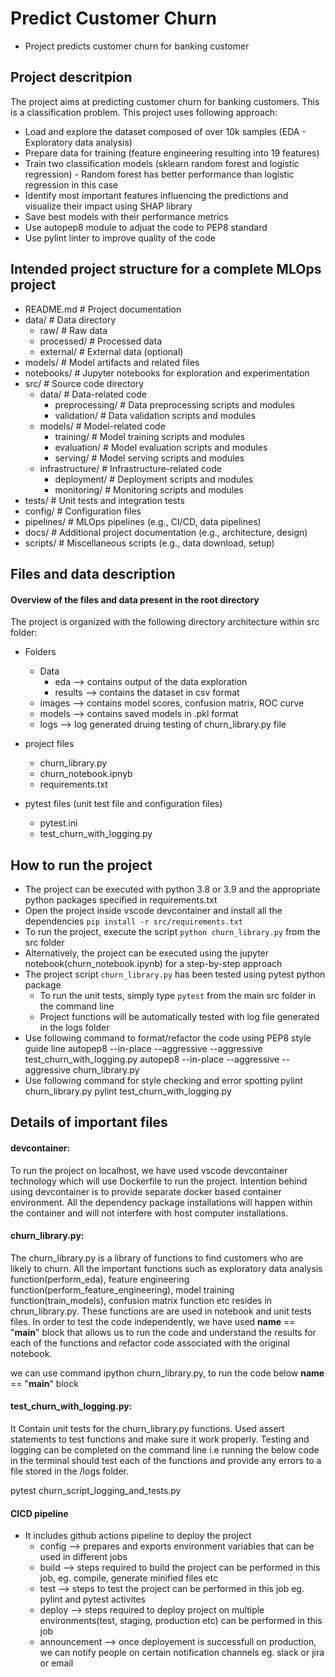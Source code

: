 # Predict Customer Churn
- Project predicts customer churn for banking customer

## Project descritpion
The project aims at predicting customer churn for banking customers. This is a classification problem. This project uses following approach:

- Load and explore the dataset composed of over 10k samples (EDA - Exploratory data analysis)
- Prepare data for training (feature engineering resulting into 19 features)
- Train two classification models (sklearn random forest and logistic regression) - Random forest has better performance than logistic regression in this case
- Identify most important features influencing the predictions and visualize their impact using SHAP library
- Save best models with their performance metrics
- Use autopep8 module to adjuat the code to PEP8 standard
- Use pylint linter to improve quality of the code


## Intended project structure for a complete MLOps project
- README.md                  # Project documentation
- data/                      # Data directory
  - raw/                     # Raw data
  - processed/               # Processed data
  - external/                # External data (optional)
- models/                    # Model artifacts and related files
- notebooks/                 # Jupyter notebooks for exploration and experimentation
- src/                       # Source code directory
  - data/                    # Data-related code
    - preprocessing/         # Data preprocessing scripts and modules
    - validation/            # Data validation scripts and modules
  - models/                  # Model-related code
    - training/              # Model training scripts and modules
    - evaluation/            # Model evaluation scripts and modules
    - serving/               # Model serving scripts and modules
  - infrastructure/          # Infrastructure-related code
    - deployment/            # Deployment scripts and modules
    - monitoring/            # Monitoring scripts and modules
- tests/                     # Unit tests and integration tests
- config/                    # Configuration files
- pipelines/                 # MLOps pipelines (e.g., CI/CD, data pipelines)
- docs/                      # Additional project documentation (e.g., architecture, design)
- scripts/                   # Miscellaneous scripts (e.g., data download, setup)

## Files and data description
#### Overview of the files and data present in the root directory
The project is organized with the following directory architecture within src folder:
- Folders
    - Data      
        - eda       --> contains output of the data exploration
        - results   --> contains the dataset in csv format
    - images        --> contains model scores, confusion matrix, ROC curve
    - models        --> contains saved models in .pkl format
    - logs          --> log generated druing testing of churn_library.py file

- project files 
    - churn_library.py
    - churn_notebook.ipnyb
    - requirements.txt

- pytest files (unit test file and configuration files)
    - pytest.ini
    - test_churn_with_logging.py

## How to run the project
- The project can be executed with python 3.8 or 3.9 and the appropriate python packages specified in requirements.txt
- Open the project inside vscode devcontainer and install all the dependencies `pip install -r src/requirements.txt`
- To run the project, execute the script `python churn_library.py` from the src folder
- Alternatively, the project can be executed using the jupyter notebook(churn_notebook.ipynb) for a step-by-step approach
- The project script `churn_library.py` has been tested using pytest python package
    - To run the unit tests, simply type `pytest` from the main src folder in the command line
    - Project functions will be automatically tested with log file generated in the logs folder
- Use following command to format/refactor the code using PEP8 style guide line
    autopep8 --in-place --aggressive --aggressive test_churn_with_logging.py
    autopep8 --in-place --aggressive --aggressive churn_library.py
- Use following command for style checking and error spotting
    pylint churn_library.py
    pylint test_churn_with_logging.py
    
## Details of important files
#### devcontainer: 
To run the project on localhost, we have used vscode devcontainer technology which will use Dockerfile to run the project.
Intention behind using devcontainer is to provide separate docker based container environment. All the dependency package installations will happen within the container and will not interfere with host computer installations.

#### churn_library.py:
The churn_library.py is a library of functions to find customers who are likely to churn. All the important functions such as exploratory data analysis function(perform_eda), feature engineering function(perform_feature_engineering), model training function(train_models), confusion matrix function etc resides in chrun_library.py. These functions are are used in notebook and unit tests files. In order to test the code independently, we have used  __name__ == "__main__" block that allows us to run the code  and understand the results for each of the functions and refactor code associated with the original notebook.

we can use command ipython churn_library.py, to run the code below  __name__ == "__main__" block

#### test_churn_with_logging.py:
It Contain unit tests for the churn_library.py functions. Used assert statements to test functions and make sure it work properly. Testing and logging can be completed on the command line i.e running the below code in the terminal should test each of the functions and provide any errors to a file stored in the /logs folder.

pytest churn_script_logging_and_tests.py

#### CICD pipeline
- It includes github actions pipeline to deploy the project
    - config        --> prepares and exports environment variables that can be used in different jobs
    - build        --> steps required to build the project can be performed in this job, eg. compile, generate minified files etc
    - test        --> steps to test the project can be performed in this job eg. pylint and pytest activites
    - deploy          --> steps required to deploy project on multiple environments(test, staging, production etc) can be performed in this job
    - announcement          --> once deployement is successfull on production, we can notify people on certain notification channels eg. slack or jira or email
